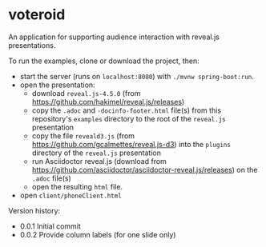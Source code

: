 # voteroid

An application for supporting audience interaction with reveal.js presentations.

To run the examples, clone or download the project, then:
- start the server (runs on `localhost:8080`) with `./mvnw spring-boot:run`.
- open the presentation: 
    - download `reveal.js-4.5.0` (from https://github.com/hakimel/reveal.js/releases) 
    - copy the `.adoc` and `-docinfo-footer.html` file(s) from this repository's `examples` directory to the root of the `reveal.js` presentation
    - copy the file `reveald3.js` (from https://github.com/gcalmettes/reveal.js-d3) into the `plugins` directory of the `reveal.js` presentation
    - run Asciidoctor reveal.js (download from https://github.com/asciidoctor/asciidoctor-reveal.js/releases) on the `.adoc` file(s)
    - open the resulting `html` file.
- open `client/phoneClient.html`

Version history:
- 0.0.1 Initial commit
- 0.0.2 Provide column labels (for one slide only)